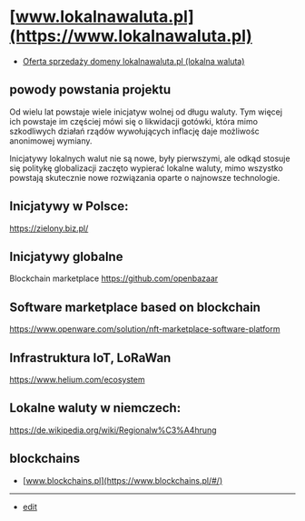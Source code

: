# [www.lokalnawaluta.pl](https://www.lokalnawaluta.pl)

+ [Oferta sprzedaży domeny lokalnawaluta.pl (lokalna waluta)](https://premium.pl/lokalnawaluta.pl)

## powody powstania projektu

Od wielu lat powstaje wiele inicjatyw wolnej od długu waluty.
Tym więcej ich powstaje im częściej mówi się o likwidacji gotówki, która mimo szkodliwych działań rządów wywołujących inflację daje możliwośc anonimowej wymiany.

Inicjatywy lokalnych walut nie są nowe, były pierwszymi, ale odkąd stosuje się politykę globalizacji
zaczęto wypierać lokalne waluty, mimo wszystko powstają skutecznie nowe rozwiązania oparte o najnowsze technologie.


## Inicjatywy w Polsce:


https://zielony.biz.pl/



## Inicjatywy globalne

Blockchain marketplace
https://github.com/openbazaar


## Software marketplace based on blockchain
https://www.openware.com/solution/nft-marketplace-software-platform


## Infrastruktura IoT, LoRaWan

https://www.helium.com/ecosystem

## Lokalne waluty w niemczech:

https://de.wikipedia.org/wiki/Regionalw%C3%A4hrung

## blockchains
+ [www.blockchains.pl](https://www.blockchains.pl/#/)

---
+ [edit](https://github.com/lokalnawaluta/www/edit/main/README.md)

